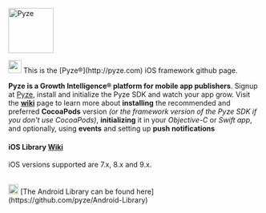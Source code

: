 <a href="http://pyze.com" target="_Pyze"><img src="http://pyze.com/images/pyze-horizontal-color-RGB.svg" height="90" alt="Pyze"/></a>

<img src="http://pyze.com/images/apple.svg" height="26" />
This is the [Pyze&reg;](http://pyze.com) iOS framework github page.  

**Pyze is a Growth Intelligence&reg; platform for mobile app publishers**. Signup at  [Pyze](http://pyze.com), install and initialize the Pyze SDK and watch your app grow.  Visit the **<a href="https://github.com/pyze/iOS-Library/wiki" target="wiki">wiki</a>** page to learn more about **installing** the recommended and preferred **CocoaPods** version *(or the framework version of the Pyze SDK if you don't use CocoaPods)*, **initializing** it in your *Objective-C* or *Swift app*, and optionally, using **events** and setting up **push notifications** 

#### iOS Library <a href="https://github.com/pyze/iOS-Library/wiki" target="wiki">Wiki</a>

iOS versions supported are 7.x, 8.x and 9.x.

<br>

<img src="http://pyze.com/images/android.svg" height="20" />
[The Android Library can be found here] (https://github.com/pyze/Android-Library)
